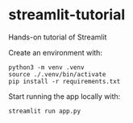 # streamlit-tutorial
Hands-on tutorial of Streamlit


Create an environment with:
```
python3 -m venv .venv
source ./.venv/bin/activate
pip install -r requirements.txt
```


Start running the app locally with:
```
streamlit run app.py
```

